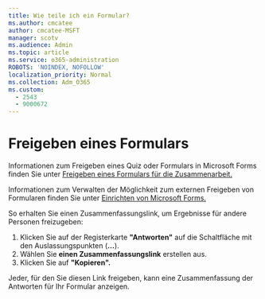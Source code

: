 ```yaml
---
title: Wie teile ich ein Formular?
ms.author: cmcatee
author: cmcatee-MSFT
manager: scotv
ms.audience: Admin
ms.topic: article
ms.service: o365-administration
ROBOTS: 'NOINDEX, NOFOLLOW'
localization_priority: Normal
ms.collection: Adm_O365
ms.custom:
  - 2543
  - 9000672
---
```


# <a name="share-a-form"></a>Freigeben eines Formulars

Informationen zum Freigeben eines Quiz oder Formulars in Microsoft Forms finden Sie unter [Freigeben eines Formulars für die Zusammenarbeit.](https://support.office.com/article/Share-a-form-to-collaborate-d5bb5cf0-8401-4c15-bb8c-8e108cd7e69b)

Informationen zum Verwalten der Möglichkeit zum externen Freigeben von Formularen finden Sie unter [Einrichten von Microsoft Forms.](https://support.office.com/article/set-up-microsoft-forms-cc52287a-4550-464d-9a1b-457bf9df2240) 

So erhalten Sie einen Zusammenfassungslink, um Ergebnisse für andere Personen freizugeben:

1. Klicken Sie auf der Registerkarte **"Antworten"** auf die Schaltfläche mit den Auslassungspunkten (**...**).
3. Wählen Sie **einen Zusammenfassungslink** erstellen aus.
4. Klicken Sie auf **"Kopieren".**

Jeder, für den Sie diesen Link freigeben, kann eine Zusammenfassung der Antworten für Ihr Formular anzeigen.